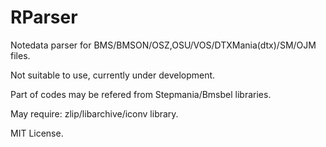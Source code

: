 # RParser

Notedata parser for BMS/BMSON/OSZ,OSU/VOS/DTXMania(dtx)/SM/OJM files.

Not suitable to use, currently under development.

Part of codes may be refered from Stepmania/Bmsbel libraries.

May require: zlip/libarchive/iconv library.

MIT License.